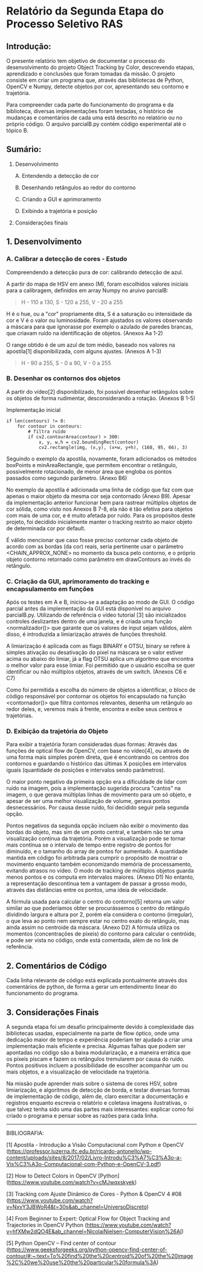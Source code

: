 # Relatório da Segunda Etapa do Processo Seletivo RAS

## Introdução:

O presente relatório tem objetivo de documentar o processo do desenvolvimento do projeto Object Tracking by Color, descrevendo etapas, aprendizado e conclusões que foram tomadas da missão. O projeto consiste em criar um programa que, através das bibliotecas de Python, OpenCV e Numpy, detecte objetos por cor, apresentando seu contorno e trajetória.

Para compreender cada parte do funcionamento do programa e da biblioteca, diversas implementações foram testadas, o histórico de mudanças e comentários de cada uma está descrito no relatório ou no próprio código. O arquivo parcialB.py contém código experimental até o tópico B.

## Sumário:
1. Desenvolvimento

    A. Entendendo a detecção de cor
    
    B. Desenhando retângulos ao redor do contorno
    
    C. Criando a GUI e aprimoramento
    
    D. Exibindo a trajetória e posição
    
3. Considerações finais

## 1. Desenvolvimento
### A. Calibrar a detecção de cores - Estudo

Compreendendo a detecção pura de cor: calibrando detecção de azul.

A partir do mapa de HSV em anexo (M), foram escolhidos valores iniciais para a calibragem, definidos em array Numpy no aruivo parcialB: 

> H - 110 a 130, S - 120 a 255, V - 20 a 255

H é o hue, ou a "cor" propriamente dita, S é a saturação ou intensidade da cor e V é o valor ou luminosidade.
Foram ajustados os valores observando a máscara para que ignorasse por exemplo o azulado de paredes brancas, que criavam ruído na identificação de objetos. (Anexos Aa 1-2)

O range obtido é de um azul de tom médio, baseado nos valores na apostila[1] disponibilizada, com alguns ajustes. (Anexos A 1-3) 
> H - 90 a 255, S - 0 a 90, V - 0 a 255

### B. Desenhar os contornos dos objetos

A partir do vídeo[2] disponibilizado, foi possível desenhar retângulos sobre os objetos de forma rudimentar, desconsiderando a rotação. (Anexos B 1-5)

Implementação inicial

```
if len(contours) != 0:
    for contour in contours:
        # filtra ruído
        if cv2.contourArea(contour) > 300:
            x, y, w,h = cv2.boundingRect(contour)
            cv2.rectangle(img, (x,y), (x+w, y+h), (168, 95, 66), 3)

```


Seguindo o exemplo da apostila, novamente, foram adicionados os métodos boxPoints e minAreaRectangle, que permitem encontrar o retângulo, possivelmente rotacionado, de menor área que engloba os pontos passados como segundo parâmetro. (Anexo B6)

No exemplo da apostila é adicionada uma linha de código que faz com que apenas o maior objeto da mesma cor seja contornado (Anexo B9). Apesar da  implementação anterior funcionar bem para rastrear múltiplos objetos de cor sólida, como visto nos Anexos B 7-8, ela não é tão efetiva para objetos com mais de uma cor, e é muito afetada por ruído. Para os propósitos deste projeto, foi decidido inicialmente manter o tracking restrito ao maior objeto de determinada cor por default.

É válido mencionar que caso fosse preciso contornar cada objeto de acordo com as bordas (da cor) reais, seria pertinente usar o parâmetro <CHAIN_APPROX_NONE> no momento da busca pelo contorno, e o próprio objeto contorno retornado como parâmetro em drawContours ao invés do retângulo. 


### C. Criação da GUI, aprimoramento do tracking e encapsulamento em funções

Após os testes em A e B, iniciou-se a adaptação ao modo de GUI. O código parcial antes da implementação da GUI está disponível no arquivo parcialB.py.
Utilizando de referência o vídeo tutorial [3] são inicializados controles deslizantes dentro de uma janela, e é criada uma função <normalizador()> que garante que os valores de input sejam válidos, além disso, é introduzida a limiarização através de funções threshold. 

A limiarização é aplicada com as flags BINARY e OTSU, binary se refere à simples ativação ou desativação do pixel na máscara se o valor estiver acima ou abaixo do limiar, já a flag OTSU aplica um algoritmo que encontra o melhor valor para esse limiar. 
Foi permitido que o usuário escolha se quer identificar ou não múltiplos objetos, através de um switch. (Anexos C6 e C7)

Como foi permitida a escolha do número de objetos a identificar, o bloco de código responsável por contornar os objetos foi encapsulado na função <contornador()> que filtra contornos relevantes, desenha um retângulo ao redor deles, e, veremos mais à frente, encontra e exibe seus centros e trajetórias.

### D. Exibição da trajetória do Objeto
Para exibir a trajetória foram consideradas duas formas:
Através das funções de optical flow de OpenCV, com base no vídeo[4], ou através de uma forma mais simples porém direta, que é encontrando os centros dos contornos e guardando o histórico das últimas X posições em intervalos iguais (quantidade de posições e intervalos sendo parâmetros).

O maior ponto negativo da primeira opção era a dificuldade de lidar com ruído na imagem, pois a implementação sugerida procura "cantos" na imagem, o que gerava múltiplas linhas de movimento para um só objeto, e apesar de ser uma melhor visualização de volume, gerava pontos desnecessários. Por causa desse ruído, foi decidido seguir pela segunda opção.

Pontos negativos da segunda opção incluem não exibir o movimento das bordas do objeto, mas sim de um ponto central, e também não ter uma visualização contínua da trajetória. Porém a visualização pode se tornar mais contínua se o intervalo de tempo entre registro de pontos for diminuído, e o tamanho do array de pontos for aumentado. A quantidade mantida em código foi arbitrada para cumprir o propósito de mostrar o movimento enquanto também economizando memória de processamento, evitando atrasos no vídeo. O modo de tracking de múltiplos objetos guarda menos pontos e os computa em intervalos maiores. (Anexo D1)
No entanto, a representação descontínua tem a vantagem de passar a grosso modo, através das distâncias entre os pontos, uma ideia de velocidade.

A fórmula usada para calcular o centro do contorno[5] retorna um valor similar ao que poderíamos obter se procurássemos o centro do retângulo dividindo largura e altura por 2, porém ela considera o contorno (irregular), o que leva ao ponto nem sempre estar no centro exato do retângulo, mas ainda assim no centroide da máscara. (Anexo D2) A fórmula utiliza os momentos (concentrações de pixeis) do contorno para calcular o centróide, e pode ser vista no código, onde está comentada, além de no link de referência. 

## 2. Comentários de Código

Cada linha relevante de código está explicada pontualmente através dos comentários de python, de forma a gerar um entendimento linear do funcionamento do programa.

## 3. Considerações Finais

A segunda etapa foi um desafio principalmente devido à complexidade das bibliotecas usadas, especialmente na parte de flow óptico, onde uma dedicação maior de tempo e experiência poderiam ter ajudado a criar uma implementação mais eficiente e precisa. 
Algumas falhas que podem ser apontadas no código são a baixa modularização, e a maneira errática que os píxeis piscam e fazem os retângulos tremularem por causa do ruído. 
Pontos positivos incluem a possibilidade de escolher acompanhar um ou mais objetos, e a visualização de velocidade na trajetória.

Na missão pude aprender mais sobre o sistema de cores HSV, sobre limiarização, e algoritmos de detecção de borda, e testar diversas formas de implementação de código, além de, claro exercitar a documentação e registros enquanto escrevia o relatório e coletava imagens ilustrativas, o que talvez tenha sido uma das partes mais interessantes: explicar como foi criado o programa e pensar sobre as razões para cada linha.

--------
BIBLIOGRAFIA:

[1] Apostila - Introdução a Visão Computacional com Python e OpenCV (https://professor.luzerna.ifc.edu.br/ricardo-antonello/wp-content/uploads/sites/8/2017/02/Livro-Introdu%C3%A7%C3%A3o-a-Vis%C3%A3o-Computacional-com-Python-e-OpenCV-3.pdf)

[2] How to Detect Colors in OpenCV [Python] (https://www.youtube.com/watch?v=cMJwqxskyek)

[3] Tracking com Ajuste Dinâmico de Cores - Python & OpenCV 4 #08 (https://www.youtube.com/watch?v=NxyY3JBWoR4&t=30s&ab_channel=UniversoDiscreto)

[4] From Beginner to Expert: Optical Flow for Object Tracking and Trajectories in OpenCV Python (https://www.youtube.com/watch?v=hfXMw2dQO4E&ab_channel=NicolaiNielsen-ComputerVision%26AI)

[5] Python OpenCV – Find center of contour (https://www.geeksforgeeks.org/python-opencv-find-center-of-contour/#:~:text=To%20find%20the%20centroid%20of%20the%20image%2C%20we%20use%20the%20particular%20formula%3A)
